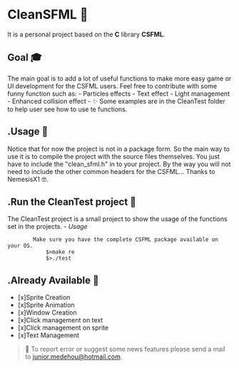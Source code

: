 # CleanSFML 👔

It is a personal project based on the **C** library **CSFML**.

## Goal 🎓
The main goal is to add a lot of useful functions to make more easy game or UI development for the CSFML users.
Feel free to contribute with some funny function such as:
    - Particles effects
    - Text effect
    - Light management
    - Enhanced collision effect
    - ✨
Some examples are in the CleanTest folder to help user see how to use te functions.

## .Usage 👤
Notice that for now the project is not in a package form.
So the main way to use it is to compile the project with the source files themselves.
You just have to include the "clean_sfml.h" in to your project.
By the way you will not need to include the other common headers for the CSFML...
    Thanks to NemesisX1 🤓.

## .Run the CleanTest project 👏
The CleanTest project is a small project to show the usage of the functions set in the projects.
    - *Usage*

            Make sure you have the complete CSFML package available on your OS.
                $>make re
                $>./test

## .Already Available 👾

- [x]Sprite Creation
- [x]Sprite Animation
- [x]Window Creation
- [x]Click management on text
- [x]Click management on sprite
- [x]Text Management

> :pushpin: To report error or suggest some news features please send a mail to <junior.medehou@hotmail.com>.